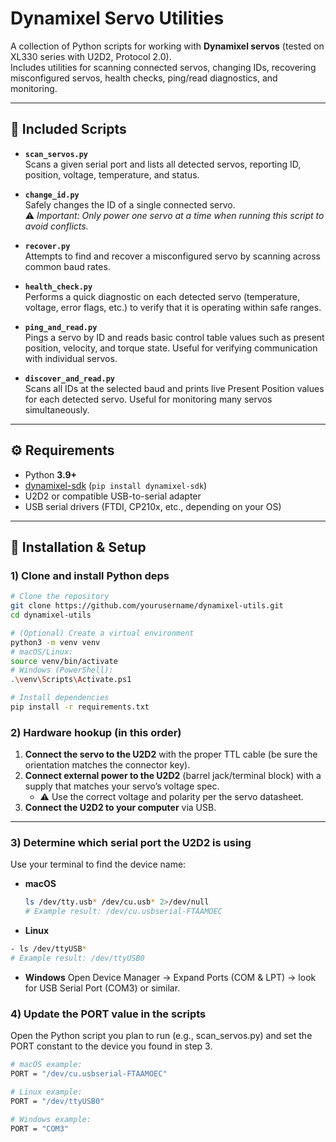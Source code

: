 # Dynamixel Servo Utilities

A collection of Python scripts for working with **Dynamixel servos** (tested on XL330 series with U2D2, Protocol 2.0).  
Includes utilities for scanning connected servos, changing IDs, recovering misconfigured servos, health checks, ping/read diagnostics, and monitoring.

---

## 📂 Included Scripts

- **`scan_servos.py`**  
  Scans a given serial port and lists all detected servos, reporting ID, position, voltage, temperature, and status.

- **`change_id.py`**  
  Safely changes the ID of a single connected servo.  
  ⚠️ *Important: Only power one servo at a time when running this script to avoid conflicts.*

- **`recover.py`**  
  Attempts to find and recover a misconfigured servo by scanning across common baud rates.

- **`health_check.py`**  
  Performs a quick diagnostic on each detected servo (temperature, voltage, error flags, etc.) to verify that it is operating within safe ranges.

- **`ping_and_read.py`**  
  Pings a servo by ID and reads basic control table values such as present position, velocity, and torque state. Useful for verifying communication with individual servos.

- **`discover_and_read.py`**  
  Scans all IDs at the selected baud and prints live Present Position values for each detected servo. Useful for monitoring many servos simultaneously.

---

## ⚙️ Requirements

- Python **3.9+**
- [dynamixel-sdk](https://github.com/ROBOTIS-GIT/DynamixelSDK) (`pip install dynamixel-sdk`)
- U2D2 or compatible USB-to-serial adapter
- USB serial drivers (FTDI, CP210x, etc., depending on your OS)

---

## 🔧 Installation & Setup

### 1) Clone and install Python deps
```bash
# Clone the repository
git clone https://github.com/yourusername/dynamixel-utils.git
cd dynamixel-utils

# (Optional) Create a virtual environment
python3 -m venv venv
# macOS/Linux:
source venv/bin/activate
# Windows (PowerShell):
.\venv\Scripts\Activate.ps1

# Install dependencies
pip install -r requirements.txt
```
### 2) Hardware hookup (in this order)

1. **Connect the servo to the U2D2** with the proper TTL cable (be sure the orientation matches the connector key).  
2. **Connect external power to the U2D2** (barrel jack/terminal block) with a supply that matches your servo’s voltage spec.  
   - ⚠️ Use the correct voltage and polarity per the servo datasheet.  
3. **Connect the U2D2 to your computer** via USB.  

---

### 3) Determine which serial port the U2D2 is using

Use your terminal to find the device name:

- **macOS**
  ```bash
  ls /dev/tty.usb* /dev/cu.usb* 2>/dev/null
  # Example result: /dev/cu.usbserial-FTAAMOEC
  ```
- **Linux**
 ```bash
- ls /dev/ttyUSB*
# Example result: /dev/ttyUSB0
```
- **Windows**
  Open Device Manager → Expand Ports (COM & LPT) → look for USB Serial Port (COM3) or similar.

### 4) Update the PORT value in the scripts
Open the Python script you plan to run (e.g., scan_servos.py) and set the PORT constant to the device you found in step 3.
```bash
# macOS example:
PORT = "/dev/cu.usbserial-FTAAMOEC"

# Linux example:
PORT = "/dev/ttyUSB0"

# Windows example:
PORT = "COM3"
```
